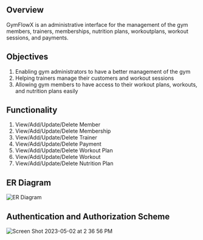 ## Overview
GymFlowX is an administrative interface for the management of the gym members, trainers, memberships, nutrition plans, workoutplans, workout sessions, and payments.

## Objectives
1. Enabling gym administrators to have a better management of the gym
2. Helping trainers manage their customers and workout sessions
3. Allowing gym members to have access to their workout plans, workouts, and nutrition plans easily

## Functionality
1. View/Add/Update/Delete Member
2. View/Add/Update/Delete Membership
3. View/Add/Update/Delete Trainer
4. View/Add/Update/Delete Payment
5. View/Add/Update/Delete Workout Plan
6. View/Add/Update/Delete Workout
7. View/Add/Update/Delete Nutrition Plan

## ER Diagram

![ER Diagram](https://user-images.githubusercontent.com/73263355/235767261-dee9dbb7-bc94-4a1b-88a5-6d7d7369df20.jpg)

## Authentication and Authorization Scheme
![Screen Shot 2023-05-02 at 2 36 56 PM](https://user-images.githubusercontent.com/73263355/235767937-b0072318-d4b6-4c10-9323-d002792c5069.png)
